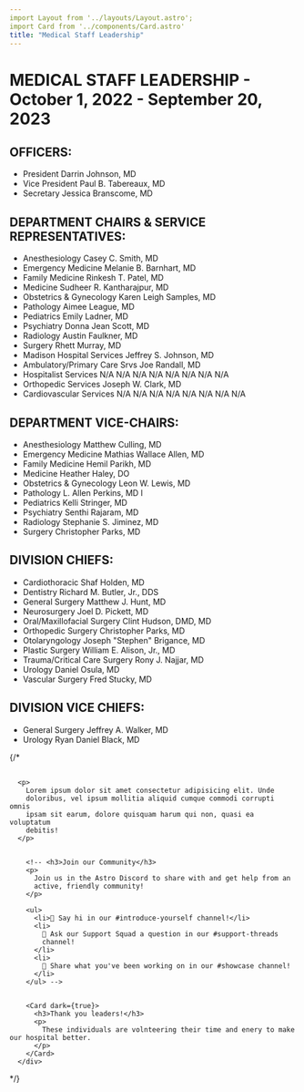 ```yaml
---
import Layout from '../layouts/Layout.astro';
import Card from '../components/Card.astro'
title: "Medical Staff Leadership"
---
```


<Layout>

# MEDICAL STAFF LEADERSHIP - October 1, 2022 - September 20, 2023

## OFFICERS:

- President Darrin Johnson, MD
- Vice President Paul B. Tabereaux, MD
- Secretary Jessica Branscome, MD

## DEPARTMENT CHAIRS & SERVICE REPRESENTATIVES:

- Anesthesiology Casey C. Smith, MD
- Emergency Medicine Melanie B. Barnhart, MD
- Family Medicine Rinkesh T. Patel, MD
- Medicine Sudheer R. Kantharajpur, MD
- Obstetrics & Gynecology Karen Leigh Samples, MD
- Pathology Aimee League, MD
- Pediatrics Emily Ladner, MD
- Psychiatry Donna Jean Scott, MD
- Radiology Austin Faulkner, MD
- Surgery Rhett Murray, MD
- Madison Hospital Services Jeffrey S. Johnson, MD
- Ambulatory/Primary Care Srvs Joe Randall, MD
- Hospitalist Services N/A N/A N/A N/A N/A N/A N/A N/A
- Orthopedic Services Joseph W. Clark, MD
- Cardiovascular Services N/A N/A N/A N/A N/A N/A N/A N/A

## DEPARTMENT VICE-CHAIRS:

- Anesthesiology Matthew Culling, MD
- Emergency Medicine Mathias Wallace Allen, MD
- Family Medicine Hemil Parikh, MD
- Medicine Heather Haley, DO
- Obstetrics & Gynecology Leon W. Lewis, MD
- Pathology L. Allen Perkins, MD l
- Pediatrics Kelli Stringer, MD
- Psychiatry Senthi Rajaram, MD
- Radiology Stephanie S. Jiminez, MD
- Surgery Christopher Parks, MD

## DIVISION CHIEFS:

- Cardiothoracic Shaf Holden, MD
- Dentistry Richard M. Butler, Jr., DDS
- General Surgery Matthew J. Hunt, MD
- Neurosurgery Joel D. Pickett, MD
- Oral/Maxillofacial Surgery Clint Hudson, DMD, MD
- Orthopedic Surgery Christopher Parks, MD
- Otolaryngology Joseph "Stephen" Brigance, MD
- Plastic Surgery William E. Alison, Jr., MD
- Trauma/Critical Care Surgery Rony J. Najjar, MD
- Urology Daniel Osula, MD
- Vascular Surgery Fred Stucky, MD

## DIVISION VICE CHIEFS:

- General Surgery Jeffrey A. Walker, MD
- Urology Ryan Daniel Black, MD

</Layout>

{/\* <Layout title="HH Medical Staff Leaders">

  <section class="page-content">
    <div class="container">
      <h2></h2>

      <p>
        Lorem ipsum dolor sit amet consectetur adipisicing elit. Unde
        doloribus, vel ipsum mollitia aliquid cumque commodi corrupti omnis
        ipsam sit earum, dolore quisquam harum qui non, quasi ea voluptatum
        debitis!
      </p>


        <!-- <h3>Join our Community</h3>
        <p>
          Join us in the Astro Discord to share with and get help from an
          active, friendly community!
        </p>

        <ul>
          <li>💬 Say hi in our #introduce-yourself channel!</li>
          <li>
            💬 Ask our Support Squad a question in our #support-threads
            channel!
          </li>
          <li>
            💬 Share what you've been working on in our #showcase channel!
          </li>
        </ul> -->


        <Card dark={true}>
          <h3>Thank you leaders!</h3>
          <p>
            These individuals are volnteering their time and enery to make our hospital better.
          </p>
        </Card>
      </div>

  </section>
</Layout> */}
